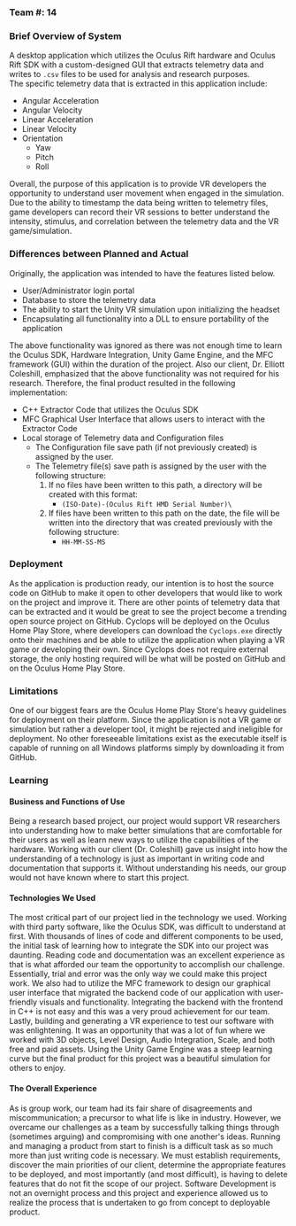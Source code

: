 ### Team #: 14

### Brief Overview of System
A desktop application which utilizes the Oculus Rift hardware and Oculus Rift SDK with a custom-designed GUI that extracts telemetry data
and writes to  `.csv` files to be used for analysis and research purposes.  
The specific telemetry data that is extracted in this application include:
* Angular Acceleration
* Angular Velocity
* Linear Acceleration
* Linear Velocity
* Orientation
    * Yaw
    * Pitch
    * Roll

Overall, the purpose of this application is to provide VR developers the opportunity to understand user movement when engaged in the simulation.
Due to the ability to timestamp the data being written to telemetry files, game developers can record their VR sessions to better understand the intensity,
stimulus, and correlation between the telemetry data and the VR game/simulation.

### Differences between Planned and Actual
Originally, the application was intended to have the features listed below.
 * User/Administrator login portal
 * Database to store the telemetry data
 * The ability to start the Unity VR simulation upon initializing the headset
 * Encapsulating all functionality into a DLL to ensure portability of the application

The above functionality was ignored as there was not enough time to learn the Oculus SDK, Hardware Integration, Unity Game Engine, and the MFC framework (GUI) within the duration of the project.
Also our client, Dr. Elliott Coleshill, emphasized that the above functionality was not required for his research.  Therefore, the final product resulted in the following implementation:
 * C++ Extractor Code that utilizes the Oculus SDK
 * MFC Graphical User Interface that allows users to interact with the Extractor Code
 * Local storage of Telemetry data and Configuration files
     * The Configuration file save path (if not previously created) is assigned by the user.
     * The Telemetry file(s) save path is assigned by the user with the following structure:
         1. If no files have been written to this path, a directory will be created with this format:
             * `(ISO-Date)-(Oculus Rift HMD Serial Number)\`
         2. If files have been written to this path on the date, the file will be written into the directory that was created previously with the following structure:
             * `HH-MM-SS-MS`

### Deployment
As the application is production ready, our intention is to host the source code on GitHub to make it open to other developers that would like to work on the project and improve it.  There are other points of telemetry data that can be extracted and it would be great to see the project become a trending open source project on GitHub.  Cyclops will be deployed on the Oculus Home Play Store, where developers can download the `Cyclops.exe` directly onto their machines and be able to utilize the application when playing a VR game or developing their own.  Since Cyclops does not require external storage, the only hosting required will be what will be posted on GitHub and on the Oculus Home Play Store.

### Limitations
One of our biggest fears are the Oculus Home Play Store's heavy guidelines for deployment on their platform.  Since the application is not a VR game or simulation but rather a developer tool, it might be rejected and ineligible for deployment.  No other foreseeable limitations exist as the executable itself is capable of running on all Windows platforms simply by downloading it from GitHub.

### Learning
#### Business and Functions of Use
Being a research based project, our project would support VR researchers into understanding how to make better simulations that are comfortable for their users as well as learn new ways to utilize the capabilities of the hardware.  Working with our client (Dr. Coleshill) gave us insight into how the understanding of a technology is just as important in writing code and documentation that supports it.  Without understanding his needs, our group would not have known where to start this project.

#### Technologies We Used
The most critical part of our project lied in the technology we used.  Working with third party software, like the Oculus SDK, was difficult to understand at first.  With thousands of lines of code and different components to be used, the initial task of learning how to integrate the SDK into our project was daunting.  Reading code and documentation was an excellent experience as that is what afforded our team the opportunity to accomplish our challenge.  Essentially, trial and error was the only way we could make this project work.  We also had to utilize the MFC framework to design our graphical user interface that migrated the backend code of our application with user-friendly visuals and functionality.  Integrating the backend with the frontend in C++ is not easy and this was a very proud achievement for our team.  Lastly, building and generating a VR experience to test our software with was enlightening.  It was an opportunity that was a lot of fun where we worked with 3D objects, Level Design, Audio Integration, Scale, and both free and paid assets.  Using the Unity Game Engine was a steep learning curve but the final product for this project was a beautiful simulation for others to enjoy.

#### The Overall Experience
As is group work, our team had its fair share of disagreements and miscommunication; a precursor to what life is like in industry.  However, we overcame our challenges as a team by successfully talking things through (sometimes arguing) and compromising with one another's ideas.  Running and managing a product from start to finish is a difficult task as so much more than just writing code is necessary.  We must establish requirements, discover the main priorities of our client, determine the appropriate features to be deployed, and most importantly (and most difficult), is having to delete features that do not fit the scope of our project.  Software Development is not an overnight process and this project and experience allowed us to realize the process that is undertaken to go from concept to deployable product.

